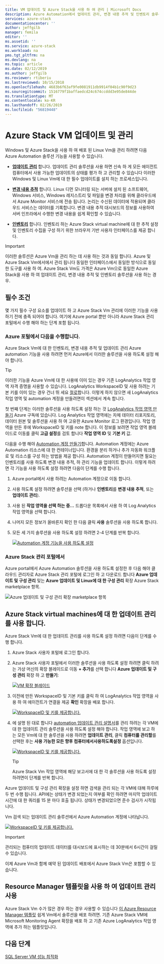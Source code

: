 ```yaml
---
title: VM 업데이트 및 Azure Stack을 사용 하 여 관리 | Microsoft Docs
description: Azure Automation에서 업데이트 관리, 변경 내용 추적 및 인벤토리 솔루션을 사용 하 여 Windows 및 Azure Stack에 배포 된 Linux Vm을 관리 하는 방법을 알아봅니다.
services: azure-stack
documentationcenter: ''
author: jeffgilb
manager: femila
editor: ''
ms.assetid: ''
ms.service: azure-stack
ms.workload: na
pms.tgt_pltfrm: na
ms.devlang: na
ms.topic: article
ms.date: 02/12/2019
ms.author: jeffgilb
ms.reviewer: rtiberiu
ms.lastreviewed: 10/15/2018
ms.openlocfilehash: 4683b6f63af9fe0081911db9914f04b1c90f9d23
ms.sourcegitcommit: 1516779f1baffaedcd24c674ccddd3e95de844de
ms.translationtype: MT
ms.contentlocale: ko-KR
ms.lasthandoff: 02/26/2019
ms.locfileid: "56819448"
---
```

# <a name="azure-stack-vm-update-and-management"></a>Azure Stack VM 업데이트 및 관리
Windows 및 Azure Stack을 사용 하 여 배포 된 Linux Vm을 관리 하려면 다음 Azure Automation 솔루션 기능을 사용할 수 있습니다.

- **[업데이트 관리](https://docs.microsoft.com/azure/automation/automation-update-management)** 합니다. 업데이트 관리 솔루션을 사용 하면 신속 하 게 모든 에이전트 컴퓨터에서 사용 가능한 업데이트의 상태를 평가 하 고 관리할 수 있습니다 이러한 Windows 및 Linux Vm에 대 한 필수 업데이트를 설치 하는 프로세스입니다.

- **[변경 내용 추적](https://docs.microsoft.com/azure/automation/automation-change-tracking)** 합니다. Linux 디먼 모니터링 되는 서버에 설치 된 소프트웨어, Windows 서비스, Windows 레지스트리 및 파일을 변경 처리를 위해 클라우드에서 Azure Monitor 서비스에 전송 됩니다. 논리는 수신된 데이터에 적용되며 클라우드 서비스는 데이터를 기록합니다. 변경 내용 추적 대시보드의 정보를 사용하여 서버 인프라에서 수행한 변경 내용을 쉽게 확인할 수 있습니다.

- **[인벤토리](https://docs.microsoft.com/azure/automation/automation-vm-inventory)** 합니다. 인벤토리 하는 Azure Stack virtual machine에 대 한 추적 설정 및 인벤토리 수집을 구성 하기 위한 브라우저 기반 사용자 인터페이스를 제공 합니다. 

> [!IMPORTANT]
> 이러한 솔루션은 Azure Vm을 관리 하는 데 사용 하는 것과 동일 합니다. Azure 및 Azure Stack Vm에서에서 관리 됩니다 동일한 인터페이스에서 동일한 방식으로 동일한 도구를 사용 하 여. Azure Stack Vm도 가격은 Azure Vm으로 동일한 Azure Stack을 사용 하 여 업데이트 관리, 변경 내용 추적 및 인벤토리 솔루션을 사용 하는 경우.

## <a name="prerequisites"></a>필수 조건
몇 가지 필수 구성 요소를 업데이트 하 고 Azure Stack Vm 관리에 이러한 기능을 사용 하기 전에 충족 되어야 합니다. 여기에 Azure portal 뿐만 아니라 Azure Stack 관리 포털에서 수행 해야 하는 단계 포함 됩니다.

### <a name="in-the-azure-portal"></a>Azure 포털에서 다음을 수행합니다.
Azure Stack Vm에 대 한 인벤토리, 변경 내용 추적 및 업데이트 관리 Azure automation 기능을 사용 하려면 먼저 Azure에서 이러한 솔루션을 사용 하도록 설정 해야 합니다.

> [!TIP]
> 이러한 기능을 Azure Vm에 대 한 사용에 이미 있는 경우 기존 LogAnalytics 작업 영역 자격 증명을 사용할 수 있습니다. LogAnalytics WorkspaceID 및 사용 하려는 기본 키를 이미 있는 경우 건너 뛰 세요 [절로](./vm-update-management.md#in-the-azure-stack-administration-portal)합니다. 이렇게 하지 않으면 새 LogAnalytics 작업 영역 및 automation 계정을 만들려면이 섹션에서 계속 합니다.

첫 번째 단계는 이러한 솔루션을 사용 하도록 설정 하는 것 [LogAnalytics 작업 영역 만들기](https://docs.microsoft.com/azure/log-analytics/log-analytics-quick-create-workspace) Azure 구독에 있습니다. Log Analytics 작업 영역에는 자체 데이터 리포지토리, 데이터 원본 및 솔루션을 사용 하 여 고유한 Azure Monitor 로그 환경입니다. 작업 영역을 만든 후에 WorkspaceID 및 키를 note 합니다. 이 정보를 보려면 작업 영역 블레이드로 이동를 클릭 **고급 설정**를 검토 합니다 **작업 영역 ID** 및 **기본 키** 값. 

다음을 수행 해야 [Automation 계정 만들기](https://docs.microsoft.com/azure/automation/automation-create-standalone-account)합니다. Automation 계정에는 Azure Automation 리소스에 대 한 컨테이너입니다. 환경을 분리 하거나 추가 자동화 워크플로 및 리소스를 구성 하는 방법을 제공 합니다. Automation 계정이 만들어지면 필요는 인벤토리를 사용 하도록 변경 내용 추적, 하 관리 기능을 업데이트 합니다. 이렇게 하려면 각 기능을 사용 하도록 설정 하려면 다음이 단계를 수행 합니다.

1. Azure portal에서 사용 하려는 Automation 계정으로 이동 합니다.

2. 사용 하도록 설정 하려면 솔루션을 선택 (하거나 **인벤토리**를 **변경 내용 추적**, 또는 **업데이트 관리**).

3. 사용 된 **작업 영역을 선택 하는 중...**  드롭다운 목록에서 사용 하 여 Log Analytics 작업 영역을 선택 합니다.

4. 나머지 모든 정보가 올바른지 확인 한 다음 클릭 **사용** 솔루션을 사용 하도록 합니다.

5. 모든 세 가지 솔루션을 사용 하도록 설정 하려면 2-4 단계를 반복 합니다. 

   [![](media/vm-update-management/1-sm.PNG "Automation 계정 기능을 사용 하도록 설정")](media/vm-update-management/1-lg.PNG#lightbox)

### <a name="in-the-azure-stack-administration-portal"></a>Azure Stack 관리 포털에서
Azure portal에서 Azure Automation 솔루션을 사용 하도록 설정한 후 다음 해야 클라우드 관리자로 Azure Stack 관리 포털에 로그인 하 고 다운로드 합니다 **Azure 업데이트 및 구성 관리** 및는  **Azure 업데이트 및 Linux에 대 한 구성 관리** 확장 Azure Stack marketplace 항목. 

   ![Azure 업데이트 및 구성 관리 확장 marketplace 항목](media/vm-update-management/2.PNG) 

## <a name="enable-update-management-for-azure-stack-virtual-machines"></a>Azure Stack virtual machines에 대 한 업데이트 관리를 사용 합니다.
Azure Stack Vm에 대 한 업데이트 관리를 사용 하도록 설정 하려면 다음이 단계를 수행 합니다.

1. Azure Stack 사용자 포털에 로그인 합니다.

2. Azure Stack 사용자 포털에서 이러한 솔루션을 사용 하도록 설정 하려면 클릭 하려는 가상 머신의 확장 블레이드로 이동 **+ 추가**를 선택 합니다 **Azure 업데이트 및 구성 관리** 확장 하 고 **만들기**:

   [![](media/vm-update-management/3-sm.PNG "VM 확장 블레이드")](media/vm-update-management/3-lg.PNG#lightbox)

3. 이전에 만든 WorkspaceID 및 기본 키를 클릭 하 여 LogAnalytics 작업 영역을 사용 하 여 에이전트가 연결을 제공 **확인** 확장을 배포 합니다.

   [![](media/vm-update-management/4-sm.PNG "WorkspaceID 및 키를 제공합니다.")](media/vm-update-management/4-lg.PNG#lightbox) 

4. 에 설명 된 대로 합니다 [automation 업데이트 관리 설명서](https://docs.microsoft.com/azure/automation/automation-update-management)를 관리 하려는 각 VM에 대 한 업데이트 관리 솔루션을 사용 하도록 설정 해야 합니다. 작업 영역에 보고 하는 모든 Vm에 대 한 솔루션을 사용 하려면 **업데이트 관리**, 클릭 **컴퓨터를 관리할**를 선택한 후는 **사용 가능한 모든 향후 컴퓨터에서사용하도록설정** 옵션입니다.

   [![](media/vm-update-management/5-sm.PNG "WorkspaceID 및 키를 제공합니다.")](media/vm-update-management/5-lg.PNG#lightbox) 

   > [!TIP]
   > Azure Stack Vm 작업 영역에 해당 보고서에 대 한 각 솔루션을 사용 하도록 설정 하려면이 단계를 반복 합니다. 
  
Azure 업데이트 및 구성 관리 확장을 설정 하면 검색을 관리 되는 각 VM에 대해 하루에 두 번 수행 됩니다. API에는 상태가 변경 되었는지 여부를 확인 하려면 마지막 업데이트 시간에 대 한 쿼리를 15 분 마다 호출 됩니다. 상태가 변경되었으면 준수 검사가 시작됩니다.

Vm 검색 되는 업데이트 관리 솔루션에서 Azure Automation 계정에 나타납니다. 

   [![](media/vm-update-management/6-sm.PNG "WorkspaceID 및 키를 제공합니다.")](media/vm-update-management/6-lg.PNG#lightbox) 

> [!IMPORTANT]
> 관리되는 컴퓨터의 업데이트 데이터를 대시보드에 표시하는 데 30분에서 6시간이 걸릴 수 있습니다.

이제 Azure Vm과 함께 예약 된 업데이트 배포에서 Azure Stack Vm은 포함할 수 있습니다.

## <a name="enable-update-management-using-a-resource-manager-template"></a>Resource Manager 템플릿을 사용 하 여 업데이트 관리 사용
Azure Stack Vm 수가 많은 경우 하는 경우 사용할 수 있습니다 [이 Azure Resource Manager 템플릿](https://github.com/Azure/AzureStack-QuickStart-Templates/tree/master/MicrosoftMonitoringAgent-ext-win) 쉽게 Vm에서 솔루션을 배포 하려면. 기존 Azure Stack VM에 Microsoft Monitoring Agent 확장을 배포 하 고 기존 Azure LogAnalytics 작업 영역에 추가 하는 템플릿입니다.
 
## <a name="next-steps"></a>다음 단계
[SQL Server VM 성능 최적화](azure-stack-sql-server-vm-considerations.md)
